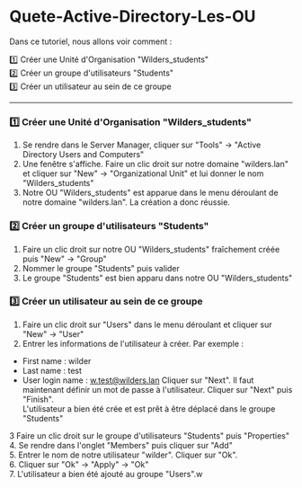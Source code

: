 # Quete-Active-Directory-Les-OU

Dans ce tutoriel, nous allons voir comment :  
  
:one: Créer une Unité d'Organisation "Wilders_students"  
:two: Créer un groupe d'utilisateurs "Students"  
:three: Créer un utilisateur au sein de ce groupe  

---
### :one: Créer une Unité d'Organisation "Wilders_students"  

1. Se rendre dans le Server Manager, cliquer sur "Tools" -> "Active Directory Users and Computers"
2. Une fenêtre s'affiche. Faire un clic droit sur notre domaine "wilders.lan" et cliquer sur "New" -> "Organizational Unit" et lui donner le nom "Wilders_students"
3. Notre OU "Wilders_students" est apparue dans le menu déroulant de notre domaine "wilders.lan". La création a donc réussie.

### :two: Créer un groupe d'utilisateurs "Students"  

1. Faire un clic droit sur notre OU "Wilders_students" fraîchement créée puis "New" -> "Group"
2. Nommer le groupe "Students" puis valider
3. Le groupe "Students" est bien apparu dans notre OU "Wilders_students"

### :three: Créer un utilisateur au sein de ce groupe  

1. Faire un clic droit sur "Users" dans le menu déroulant et cliquer sur "New" -> "User"
2. Entrer les informations de l'utilisateur à créer. Par exemple :
    
- First name : wilder
- Last name : test
- User login name : w.test@wilders.lan
Cliquer sur "Next". Il faut maintenant définir un mot de passe à l'utilisateur. Cliquer sur "Next" puis "Finish".  
L'utilisateur a bien été crée et est prêt à être déplacé dans le groupe "Students"

3 Faire un clic droit sur le groupe d'utilisateurs "Students" puis "Properties"
4. Se rendre dans l'onglet "Members" puis cliquer sur "Add"  
5. Entrer le nom de notre utilisateur "wilder". Cliquer sur "Ok".  
6. Cliquer sur "Ok" -> "Apply" -> "Ok"  
7. L'utilisateur a bien été ajouté au groupe "Users".w
